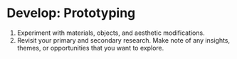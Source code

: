 # Develop: Prototyping

1. Experiment with materials, objects, and aesthetic modifications.
2. Revisit your primary and secondary research. Make note of any insights, themes, or opportunities that you want to explore.
